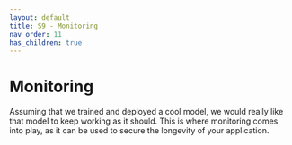 ```yaml
---
layout: default
title: S9 - Monitoring
nav_order: 11
has_children: true
---
```


# Monitoring

Assuming that we trained and deployed a cool model, we would really like that model
to keep working as it should. This is where monitoring comes into play, as it can be
used to secure the longevity of your application.

